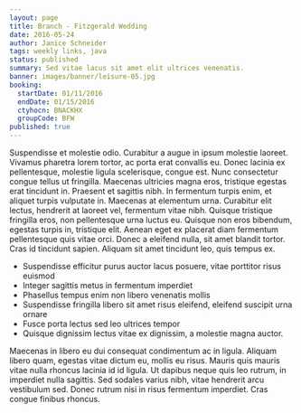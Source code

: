 ```yaml
---
layout: page
title: Branch - Fitzgerald Wedding
date: 2016-05-24
author: Janice Schneider
tags: weekly links, java
status: published
summary: Sed vitae lacus sit amet elit ultrices venenatis.
banner: images/banner/leisure-05.jpg
booking:
  startDate: 01/11/2016
  endDate: 01/15/2016
  ctyhocn: BNACKHX
  groupCode: BFW
published: true
---
```

Suspendisse et molestie odio. Curabitur a augue in ipsum molestie laoreet. Vivamus pharetra lorem tortor, ac porta erat convallis eu. Donec lacinia ex pellentesque, molestie ligula scelerisque, congue est. Nunc consectetur congue tellus ut fringilla. Maecenas ultricies magna eros, tristique egestas erat tincidunt in. Praesent et sagittis nibh. In fermentum turpis enim, et aliquet turpis vulputate in. Maecenas at elementum urna. Curabitur elit lectus, hendrerit at laoreet vel, fermentum vitae nibh. Quisque tristique fringilla eros, non pellentesque urna luctus eu. Quisque non eros bibendum, egestas turpis in, tristique elit. Aenean eget ex placerat diam fermentum pellentesque quis vitae orci. Donec a eleifend nulla, sit amet blandit tortor. Cras id tincidunt sapien. Aliquam sit amet tincidunt leo, quis tempus ex.

* Suspendisse efficitur purus auctor lacus posuere, vitae porttitor risus euismod
* Integer sagittis metus in fermentum imperdiet
* Phasellus tempus enim non libero venenatis mollis
* Suspendisse fringilla libero sit amet risus eleifend, eleifend suscipit urna ornare
* Fusce porta lectus sed leo ultrices tempor
* Quisque dignissim lectus vitae ex dignissim, a molestie magna auctor.

Maecenas in libero eu dui consequat condimentum ac in ligula. Aliquam libero quam, egestas vitae dictum eu, mollis eu risus. Mauris quis mauris vitae nulla rhoncus lacinia id id ligula. Ut dapibus neque quis leo rutrum, in imperdiet nulla sagittis. Sed sodales varius nibh, vitae hendrerit arcu vestibulum sed. Donec rutrum nisi in risus fermentum imperdiet. Cras congue finibus rhoncus.
